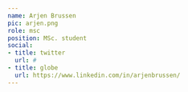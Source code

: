 ```yaml
---
name: Arjen Brussen
pic: arjen.png
role: msc
position: MSc. student
social:
- title: twitter
  url: #
- title: globe
  url: https://www.linkedin.com/in/arjenbrussen/
---
```

